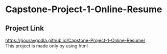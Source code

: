 # Capstone-Project-1-Online-Resume
## Project Link
https://gouravgodla.github.io/Capstone-Project-1-Online-Resume/
<br />
This project is made only by using html
